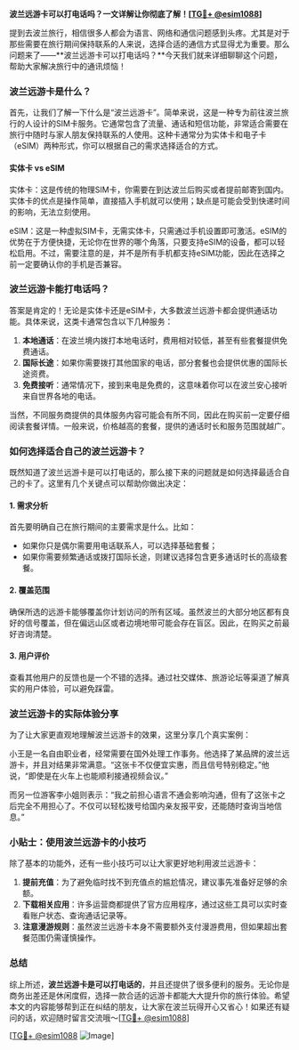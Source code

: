 **波兰远游卡可以打电话吗？一文详解让你彻底了解！[[TG💪+ @esim1088](https://t.me/s/esim1088)]**

提到去波兰旅行，相信很多人都会为语言、网络和通信问题感到头疼。尤其是对于那些需要在旅行期间保持联系的人来说，选择合适的通信方式显得尤为重要。那么问题来了——**波兰远游卡可以打电话吗？**今天我们就来详细聊聊这个问题，帮助大家解决旅行中的通讯烦恼！

### 波兰远游卡是什么？

首先，让我们了解一下什么是“波兰远游卡”。简单来说，这是一种专为前往波兰旅行的人设计的SIM卡服务。它通常包含了流量、通话和短信功能，非常适合需要在旅行中随时与家人朋友保持联系的人使用。这种卡通常分为实体卡和电子卡（eSIM）两种形式，你可以根据自己的需求选择适合的方式。

#### 实体卡 vs eSIM

实体卡：这是传统的物理SIM卡，你需要在到达波兰后购买或者提前邮寄到国内。实体卡的优点是操作简单，直接插入手机就可以使用；缺点是可能会受到快递时间的影响，无法立刻使用。

eSIM：这是一种虚拟SIM卡，无需实体卡，只需通过手机设置即可激活。eSIM的优势在于方便快捷，无论你在世界的哪个角落，只要支持eSIM的设备，都可以轻松启用。不过，需要注意的是，并不是所有手机都支持eSIM功能，因此在选择之前一定要确认你的手机是否兼容。

### 波兰远游卡能打电话吗？

答案是肯定的！无论是实体卡还是eSIM卡，大多数波兰远游卡都会提供通话功能。具体来说，这类卡通常包含以下几种服务：

1. **本地通话**：在波兰境内拨打本地电话时，费用相对较低，甚至有些套餐提供免费通话。
2. **国际长途**：如果你需要拨打其他国家的电话，部分套餐也会提供优惠的国际长途资费。
3. **免费接听**：通常情况下，接到来电是免费的，这意味着你可以在波兰安心接听来自世界各地的电话。

当然，不同服务商提供的具体服务内容可能会有所不同，因此在购买前一定要仔细阅读套餐详情。一般来说，价格越高的套餐，提供的通话时长和服务范围就越广。

### 如何选择适合自己的波兰远游卡？

既然知道了波兰远游卡是可以打电话的，那么接下来的问题就是如何选择最适合自己的卡了。这里有几个关键点可以帮助你做出决定：

#### 1. 需求分析
首先要明确自己在旅行期间的主要需求是什么。比如：
- 如果你只是偶尔需要用电话联系人，可以选择基础套餐；
- 如果你需要频繁通话或拨打国际长途，则建议选择包含更多通话时长的高级套餐。

#### 2. 覆盖范围
确保所选的远游卡能够覆盖你计划访问的所有区域。虽然波兰的大部分地区都有良好的信号覆盖，但在偏远山区或者边境地带可能会存在盲区。因此，在购买之前最好咨询清楚。

#### 3. 用户评价
查看其他用户的反馈也是一个不错的选择。通过社交媒体、旅游论坛等渠道了解真实的用户体验，可以避免踩雷。

### 波兰远游卡的实际体验分享

为了让大家更直观地理解波兰远游卡的效果，这里分享几个真实案例：

小王是一名自由职业者，经常需要在国外处理工作事务。他选择了某品牌的波兰远游卡，并且对结果非常满意。“这张卡不仅便宜实惠，而且信号特别稳定。”他说，“即使是在火车上也能顺利接通视频会议。”

而另一位游客李小姐则表示：“我之前担心语言不通会影响沟通，但有了这张卡之后完全不用担心了。不仅可以轻松拨号给国内亲友报平安，还能随时查询当地信息。”

### 小贴士：使用波兰远游卡的小技巧

除了基本的功能外，还有一些小技巧可以让大家更好地利用波兰远游卡：

1. **提前充值**：为了避免临时找不到充值点的尴尬情况，建议事先准备好足够的余额。
2. **下载相关应用**：许多运营商都提供了官方应用程序，通过这些工具可以实时查看账户状态、查询通话记录等。
3. **注意漫游规则**：虽然波兰远游卡本身不需要额外支付漫游费用，但如果超出套餐范围仍需谨慎操作。

### 总结

综上所述，**波兰远游卡是可以打电话的**，并且还提供了很多便利的服务。无论你是商务出差还是休闲度假，选择一款合适的远游卡都能大大提升你的旅行体验。希望本文的内容能够帮到正在纠结的朋友，让大家在波兰玩得开心又省心！如果还有疑问的话，欢迎随时留言交流哦～[[TG💪+ @esim1088](https://t.me/s/esim1088)]

[[TG💪+ @esim1088](https://t.me/s/esim1088) ![Image](https://i.postimg.cc/4NQfJmqS/Snipaste-2025-05-13-00-14-12.png)]